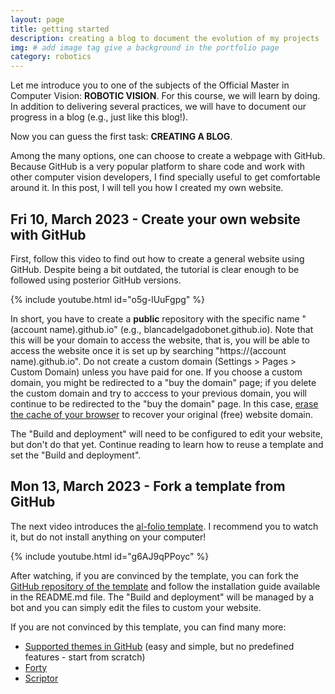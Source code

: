 ```yaml
---
layout: page
title: getting started
description: creating a blog to document the evolution of my projects
img: # add image tag give a background in the portfolio page
category: robotics
---
```


Let me introduce you to one of the subjects of the Official Master in Computer Vision: **ROBOTIC VISION**. For this course, we will learn by doing. In addition to delivering several practices, we will have to document our progress in a blog (e.g., just like this blog!).

Now you can guess the first task: **CREATING A BLOG**.

Among the many options, one can choose to create a webpage with GitHub. Because GitHub is a very popular platform to share code and work with other computer vision developers, I find specially useful to get comfortable around it. In this post, I will tell you how I created my own website.


## Fri 10, March 2023 - Create your own website with GitHub

First, follow this video to find out how to create a general website using GitHub. Despite being a bit outdated, the tutorial is clear enough to be followed using posterior GitHub versions.

{% include youtube.html id="o5g-lUuFgpg" %}

In short, you have to create a **public** repository with the specific name "(account name).github.io" (e.g., blancadelgadobonet.github.io). Note that this will be your domain to access the website, that is, you will be able to access the website once it is set up by searching "https://(account name).github.io". Do not create a custom domain (Settings > Pages > Custom Domain) unless you have paid for one. If you choose a custom domain, you might be redirected to a "buy the domain" page; if you delete the custom domain and try to acccess to your previous domain, you will continue to be redirected to the "buy the domain" page. In this case, [erase the cache of your browser](https://oit.colorado.edu/tutorial/clear-web-browser-cache-safari/) to recover your original (free) website domain.

The "Build and deployment" will need to be configured to edit your website, but don't do that yet. Continue reading to learn how to reuse a template and set the "Build and deployment".


## Mon 13, March 2023 - Fork a template from GitHub

The next video introduces the [al-folio template](https://alshedivat.github.io/al-folio/). I recommend you to watch it, but do not install anything on your computer! 

{% include youtube.html id="g6AJ9qPPoyc" %}

After watching, if you are convinced by the template, you can fork the [GitHub repository of the template](https://github.com/alshedivat/al-folio) and follow the installation guide available in the README.md file. The "Build and deployment" will be managed by a bot and you can simply edit the files to custom your website.
  
If you are not convinced by this template, you can find many more:
  
  - [Supported themes in GitHub](https://pages.github.com/themes/) (easy and simple, but no predefined features - start from scratch)
  - [Forty](https://jekyllthemes.io/theme/forty-jekyll-theme)
  - [Scriptor](https://scriptor-jekyll.netlify.app/graphic-designer-on-the-road)
